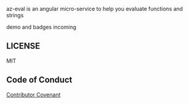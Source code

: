 az-eval is an angular micro-service to help you evaluate functions and strings

demo and badges incoming

## LICENSE

MIT

## Code of Conduct

[Contributor Covenant](http://contributor-covenant.org)
